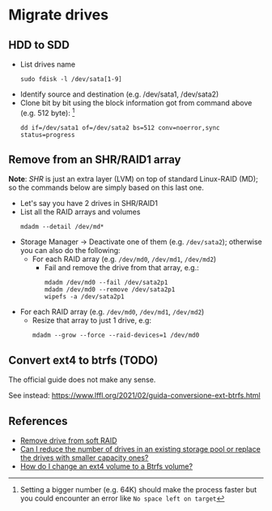 # Migrate drives

## HDD to SDD

- List drives name
  ```shell
  sudo fdisk -l /dev/sata[1-9]
  ```
- Identify source and destination (e.g. /dev/sata1, /dev/sata2)
- Clone bit by bit using the block information got from command above (e.g. 512 byte): [^1]
  ```shell
  dd if=/dev/sata1 of=/dev/sata2 bs=512 conv=noerror,sync status=progress
  ```

## Remove from an SHR/RAID1 array

**Note**: _SHR_ is just an extra layer (LVM) on top of standard Linux-RAID (MD); 
so the commands below are simply based on this last one.

- Let's say you have 2 drives in SHR/RAID1
- List all the RAID arrays and volumes
  ```shell
  mdadm --detail /dev/md*
  ```
- Storage Manager -> Deactivate one of them (e.g. `/dev/sata2`); otherwise you can also do the following:
  - For each RAID array (e.g. `/dev/md0`, `/dev/md1`, `/dev/md2`)
    - Fail and remove the drive from that array, e.g.:
      ```shell
      mdadm /dev/md0 --fail /dev/sata2p1
      mdadm /dev/md0 --remove /dev/sata2p1
      wipefs -a /dev/sata2p1
      ```
- For each RAID array (e.g. `/dev/md0`, `/dev/md1`, `/dev/md2`)
  - Resize that array to just 1 drive, e.g:
    ```shell
    mdadm --grow --force --raid-devices=1 /dev/md0
    ```

## Convert ext4 to btrfs (TODO)

The official guide does not make any sense.

See instead: https://www.lffl.org/2021/02/guida-conversione-ext-btrfs.html

## References

- [Remove drive from soft RAID](https://unix.stackexchange.com/questions/332061/remove-drive-from-soft-raid)
- [Can I reduce the number of drives in an existing storage pool or replace the drives with smaller capacity ones?](https://kb.synology.com/en-br/DSM/tutorial/Reduce_RAID_drives)
- [How do I change an ext4 volume to a Btrfs volume?](https://kb.synology.com/en-my/DSM/tutorial/How_to_change_from_ext4_volume_to_btrfs_volume)


[^1]: Setting a bigger number (e.g. 64K) should make the process faster but you could encounter an error like `No space left on target` 